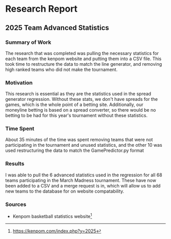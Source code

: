 # Research Report
## 2025 Team Advanced Statistics
### Summary of Work
The research that was completed was pulling the necessary statistics for each team from the kenpom website and putting them into a CSV file.
This took time to restructure the data to match the line generator, and removing high ranked teams who did not make the tournament.
### Motivation
This research is essential as they are the statistics used in the spread generator regression. Without these stats, we don't have spreads for
the games, which is the whole point of a betting site. Additionally, our moneyline betting is based on a spread converter, so there would be
no betting to be had for this year's tournament without these statistics.
### Time Spent
About 35 minutes of the time was spent removing teams that were not participating in the tournament and unused statistics, and the other 10
was used restructuring the data to match the GamePredictor.py format 
### Results
I was able to pull the 6 advanced statistics used in the regression for all 68 teams participating in the March Madness tournament. These have 
now been added to a CSV and a merge request is in, which will allow us to add new teams to the database for on website compatability.
### Sources
<!--list your sources and link them to a footnote with the source url-->
- Kenpom basketball statistics website[^1]
[^1]: https://kenpom.com/index.php?y=2025
